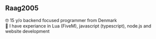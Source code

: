 ## Raag2005
🤓  15 y/o backend focused programmer from Denmark           
👾  I have experiance in Lua (FiveM), javascript (typescript), node.js and website development
